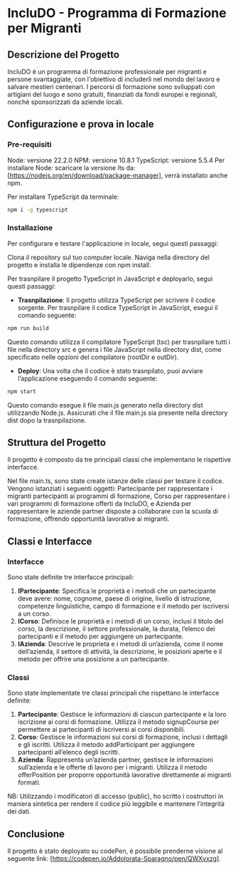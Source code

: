 # IncluDO - Programma di Formazione per Migranti

## Descrizione del Progetto

IncluDO è un programma di formazione professionale per migranti e persone svantaggiate, con l'obiettivo di includerli nel mondo del lavoro e salvare mestieri centenari. I percorsi di formazione sono sviluppati con artigiani del luogo e sono gratuiti, finanziati da fondi europei e regionali, nonché sponsorizzati da aziende locali.

## Configurazione e prova in locale
### Pre-requisiti
Node: versione 22.2.0
NPM: versione 10.8.1
TypeScript: versione 5.5.4
Per installare Node: scaricare la versione lts da: [https://nodejs.org/en/download/package-manager], verrà installato anche npm.

Per installare TypeScript da terminale:
```bash
npm i -g typescript
```

### Installazione
Per configurare e testare l'applicazione in locale, segui questi passaggi:

Clona il repository sul tuo computer locale.
Naviga nella directory del progetto e installa le dipendenze con npm install. 

Per trasnpilare il progetto TypeScript in JavaScript e deployarlo, segui questi passaggi:

- **Trasnpilazione**: Il progetto utilizza TypeScript per scrivere il codice sorgente. Per trasnpilare il codice TypeScript in JavaScript, esegui il comando seguente:
```bash
npm run build
```
Questo comando utilizza il compilatore TypeScript (tsc) per trasnpilare tutti i file nella directory src e genera i file JavaScript nella directory dist, come specificato nelle opzioni del compilatore (rootDir e outDir).

- **Deploy**: Una volta che il codice è stato trasnpilato, puoi avviare l’applicazione eseguendo il comando seguente:
```bash
npm start
```
Questo comando esegue il file main.js generato nella directory dist utilizzando Node.js. Assicurati che il file main.js sia presente nella directory dist dopo la trasnpilazione.

## Struttura del Progetto

Il progetto è composto da tre principali classi che implementano le rispettive interfacce.

Nel file main.ts, sono state create istanze delle classi per testare il codice. Vengono istanziati i seguenti oggetti: Partecipante per rappresentare i migranti partecipanti ai programmi di formazione, Corso per rappresentare i vari programmi di formazione offerti da IncluDO, e Azienda per rappresentare le aziende partner disposte a collaborare con la scuola di formazione, offrendo opportunità lavorative ai migranti.

## Classi e Interfacce

### Interfacce
Sono state definite tre interfacce principali:

1. **IPartecipante**: Specifica le proprietà e i metodi che un partecipante deve avere: nome, cognome, paese di origine, livello di istruzione, competenze linguistiche, campo di formazione e il metodo per iscriversi a un corso.
2. **ICorso**: Definisce le proprietà e i metodi di un corso, inclusi il titolo del corso, la descrizione, il settore professionale, la durata, l’elenco dei partecipanti e il metodo per aggiungere un partecipante.
3. **IAzienda**: Descrive le proprietà e i metodi di un’azienda, come il nome dell’azienda, il settore di attività, la descrizione, le posizioni aperte e il metodo per offrire una posizione a un partecipante.

### Classi
Sono state implementate tre classi principali che rispettano le interfacce definite:

1. **Partecipante**: Gestisce le informazioni di ciascun partecipante e la loro iscrizione ai corsi di formazione. Utilizza il metodo signupCourse per permettere ai partecipanti di iscriversi ai corsi disponibili.
2. **Corso**: Gestisce le informazioni sui corsi di formazione, inclusi i dettagli e gli iscritti. Utilizza il metodo addParticipant per aggiungere partecipanti all’elenco degli iscritti.
3. **Azienda**: Rappresenta un’azienda partner, gestisce le informazioni sull’azienda e le offerte di lavoro per i migranti. Utilizza il metodo offerPosition per proporre opportunità lavorative direttamente ai migranti formati.

NB: Utilizzando i modificatori di accesso (public), ho scritto i costruttori in maniera sintetica per rendere il codice più leggibile e mantenere l’integrità dei dati.

## Conclusione 

Il progetto è stato deployato su codePen, è possibile prenderne visione al seguente link: [https://codepen.io/Addolorata-Sparagno/pen/QWXvxzg].
